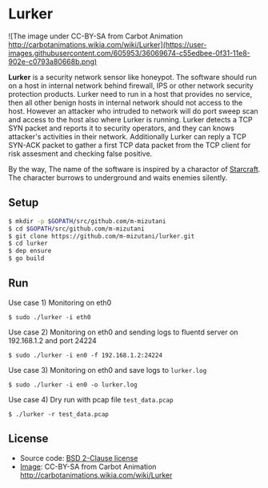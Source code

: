 Lurker
===============

![The image under CC-BY-SA from Carbot Animation http://carbotanimations.wikia.com/wiki/Lurker](https://user-images.githubusercontent.com/605953/36069674-c55edbee-0f31-11e8-902e-c0793a80668b.png)

**Lurker** is a security network sensor like honeypot. The software should run on a host in internal network behind firewall, IPS or other network security protection products. Lurker need to run in a host that provides no service, then all other benign hosts in internal network should not access to the host. However an attacker who intruded to network will do port sweep scan and access to the host also where Lurker is running. Lurker detects a TCP SYN packet and reports it to security operators, and they can knows attacker's activities in their network. Additionally Lurker can reply a TCP SYN-ACK packet to gather a first TCP data packet from the TCP client for risk assesment and checking false positive.

By the way, The name of the software is inspired by a charactor of [Starcraft](http://us.battle.net/sc2/en/game/). The character burrows to underground and waits enemies silently.

Setup
--------------

```sh
$ mkdir -p $GOPATH/src/github.com/m-mizutani
$ cd $GOPATH/src/github.com/m-mizutani
$ git clone https://github.com/m-mizutani/lurker.git
$ cd lurker
$ dep ensure
$ go build
```

Run
---------------

Use case 1) Monitoring on eth0

```shell
$ sudo ./lurker -i eth0
```

Use case 2) Monitoring on eth0 and sending logs to fluentd server on 192.168.1.2 and port 24224

```shell
$ sudo ./lurker -i en0 -f 192.168.1.2:24224
```

Use case 3) Monitoring on eth0 and save logs to `lurker.log`

```shell
$ sudo ./lurker -i en0 -o lurker.log
```

Use case 4) Dry run with pcap file `test_data.pcap`

```shell
$ ./lurker -r test_data.pcap
```

License
---------------

- Source code: [BSD 2-Clause license](./LICENSE)
- [Image](https://user-images.githubusercontent.com/605953/36069674-c55edbee-0f31-11e8-902e-c0793a80668b.png): CC-BY-SA from Carbot Animation http://carbotanimations.wikia.com/wiki/Lurker

